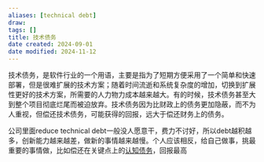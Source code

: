 ```yaml
---
aliases: [technical debt]
draw: 
tags: []
title: 技术债务
date created: 2024-09-01
date modified: 2024-11-12
---
```


技术债务，是软件行业的一个用语，主要是指为了短期方便采用了一个简单和快速部署，但是很难扩展的技术方案；随着时间流逝和系统复杂度的增加，切换到扩展性更好的技术方案，所需要的人力物力成本越来越大。有的时候，技术债务甚至大到整个项目彻底烂尾而被迫放弃。技术债务因为比财政上的债务更加隐蔽，而不为人重视，但偿还技术债务，可能获得的回报，远大于偿还财务上的债务。

公司里面reduce technical debt一般没人愿意干，费力不讨好，所以debt越积越多，创新能力越来越差，做新的事情越来越慢。个人应该相反，给自己做事，挑最重要的事情做，比如偿还在关键点上的[认知债务](认知债务.md)，回报最高
